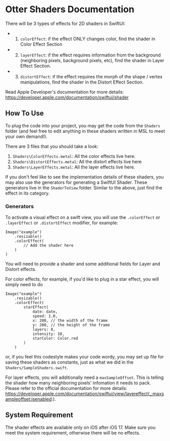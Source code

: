 # Otter Shaders Documentation

There will be 3 types of effects for 2D shaders in SwiftUI:
- 1. `colorEffect`: if the effect ONLY changes color, find the shader in Color Effect Section
- 2. `layerEffect`: if the effect requires information from the background (neighboring pixels, background pixels, etc), find the shader in Layer Effect Section.
- 3. `distortEffect`: if the effect requires the morph of the shape / vertex manipulations, find the shader in the Distort Effect Section.

Read Apple Developer's documentation for more details: https://developer.apple.com/documentation/swiftui/shader

## How To Use
To plug the code into your project, you may get the code from the `Shaders` folder (and feel free to edit anything in these shaders written in MSL to meet your own demand!).

There are 3 files that you should take a look:
1. `Shaders\ColorEffects.metal`: All the color effects live here.
2. `Shaders\DistortEffects.metal`: All the distort effects live here
3. `Shaders\LayerEffects.metal`: All the layer effects live here.

If you don't feel like to see the implementation details of these shaders, you may also use the generators for generating a SwiftUI Shader. These generators live in the `ShaderToView` folder. Similar to the above, just find the effect in its category.

### Generators
To activate a visual effect on a swift view, you will use the `.colorEffect` or `.layerEffect` or `.distortEffect` modifier, for example:
```
Image("example")
    .resizable()
    .colorEffect(
        // Add the shader here
    )
)
```
You will need to provide a shader and some additional fields for Layer and Distort effects. 

For color effects, for example, if you'd like to plug in a 
star effect, you will simply need to do
```
Image("example")
    .resizable()
    .colorEffect(
        starEffect(
            date: date,
            speed: 1.0, 
            x: 200, // the width of the frame
            y: 200, // the height of the frame
            layers: 8,
            intensity: 10,
            starColor: Color.red
        )
    )
```

or, if you feel this codestyle makes your code wordy, you may set up file for saving these shaders as constants, just as what we did in the `Shaders/SampleShaders.swift`.

For layer effects, you will additionally need a `maxSampleOffset`. This is telling the shader how many neighboring pixels' infomation it needs to pack. Please refer to the official documentation for more details: https://developer.apple.com/documentation/swiftui/view/layereffect(_:maxsampleoffset:isenabled:). 


## System Requirement
The shader effects are available only on iOS after iOS 17. Make sure you meet the system requirement, otherwise there will be no effects.
